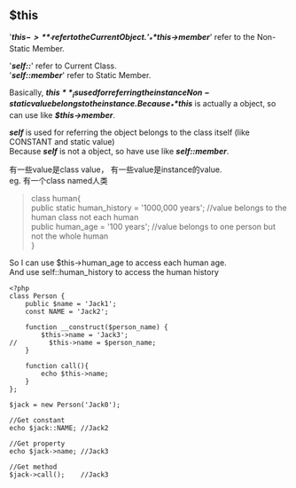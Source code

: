## $this
'_**$this->**_' refer to the Current Object.   
'_**$this->member**_' refer to the Non-Static Member. 

'_**self::**_' refer to Current Class.    
'_**self::member**_' refer to Static Member. 

Basically, _**$this**_ is used for referring the instance 
Non-static value belongs to the instance.
Because _**$this**_ is actually a object, so can use like _**$this->member**_.

_**self**_ is used for referring the object belongs to the class itself (like CONSTANT and static value)  
Because _**self**_ is not a object, so have use like _**self::member**_.

有一些value是class value， 有一些value是instance的value.   
eg. 有一个class named人类   

> class human{   
     public static human_history = '1000,000 years'; //value belongs to the human class not each human   
     public human_age = '100 years'; //value belongs to one person but not the whole human   
}      

So I can use $this->human_age to access each human age.   
And use self::human_history to access the human history

~~~~
<?php
class Person {
    public $name = 'Jack1';
    const NAME = 'Jack2';

    function __construct($person_name) {
        $this->name = 'Jack3';
//        $this->name = $person_name;
    }

    function call(){
        echo $this->name;
    }
};

$jack = new Person('Jack0');

//Get constant
echo $jack::NAME; //Jack2

//Get property
echo $jack->name; //Jack3

//Get method
$jack->call();    //Jack3  
~~~~
